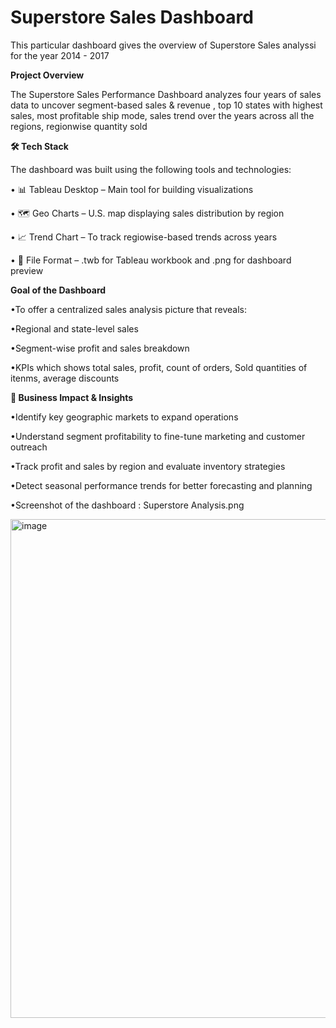 # Superstore Sales Dashboard

This particular dashboard gives the overview of Superstore Sales analyssi for the year 2014 - 2017

**Project Overview**

The Superstore Sales Performance Dashboard analyzes four years of sales data to uncover segment-based sales & revenue , top 10 states with highest sales, most profitable ship mode, sales trend over the years across all the regions, regionwise quantity sold 

**🛠️ Tech Stack**

The dashboard was built using the following tools and technologies:

• 📊 Tableau Desktop – Main tool for building  visualizations

• 🗺️ Geo Charts – U.S. map displaying sales distribution by region

• 📈 Trend Chart – To track regiowise-based trends across years

• 📁 File Format – .twb for Tableau workbook and .png for dashboard preview


**Goal of the Dashboard**

•To offer a centralized sales analysis picture that reveals:

•Regional and state-level sales 

•Segment-wise profit and sales breakdown

•KPIs which shows total sales, profit, count of orders, Sold quantities of itenms, average discounts


**🚀 Business Impact & Insights**

•Identify key geographic markets to expand operations

•Understand segment profitability to fine-tune marketing and customer outreach

•Track profit and sales by region and evaluate inventory strategies

•Detect seasonal performance trends for better forecasting and planning

•Screenshot of the dashboard : Superstore Analysis.png

<img width="1661" height="798" alt="image" src="https://github.com/user-attachments/assets/fc062ebb-713c-409a-b76c-15893edfdd02" />

